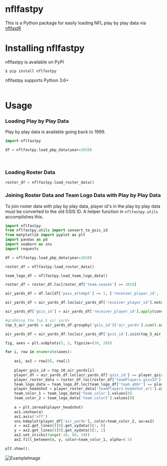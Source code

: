 # nflfastpy

This is a Python package for easily loading NFL play by play data via [nflfastR](https://github.com/mrcaseb/nflfastR)

# Installing nflfastpy

nflfastpy is available on PyPI 

```
$ pip install nflfastpy
```

nflfastpy supports Python 3.6+
<br><br>


# Usage 
### Loading Play by Play Data

Play by play data is available going back to 1999.

```Python
import nflfastpy

df = nflfastpy.load_pbp_data(year=2020)
```
<br>

### Loading Roster Data

```Python
roster_df = nflfastpy.load_roster_data()
```

### Joining Roster Data and Team Logo Data with Play by Play Data
To join roster data with play by play data, player id's in the play by play data must be converted to the old GSIS ID. A helper function in `nflfastpy.utils` accomplishes this.

```Python
import nflfastpy
from nflfastpy.utils import convert_to_gsis_id
from matplotlib import pyplot as plt
import pandas as pd
import seaborn as sns
import requests

df = nflfastpy.load_pbp_data(year=2020)

roster_df = nflfastpy.load_roster_data()

team_logo_df = nflfastpy.load_team_logo_data()

roster_df = roster_df.loc[roster_df['team.season'] == 2019]

air_yards_df = df.loc[df['pass_attempt'] == 1, ['receiver_player_id', 'posteam', 'air_yards']]

air_yards_df = air_yards_df.loc[air_yards_df['receiver_player_id'].notnull()]

air_yards_df['gsis_id'] = air_yards_df['receiver_player_id'].apply(convert_to_gsis_id)

#grabbing the top 5 air yards
top_5_air_yards = air_yards_df.groupby('gsis_id')['air_yards'].sum().sort_values(ascending=False)[:10].index.unique()

air_yards_df = air_yards_df.loc[air_yards_df['gsis_id'].isin(top_5_air_yards)]

fig, axes = plt.subplots(5, 2, figsize=(10, 20))

for i, row in enumerate(axes):
    
    ax1, ax2 = row[0], row[1]
    
    player_gsis_id = top_10_air_yards[i]
    player_df = air_yards_df.loc[air_yards_df['gsis_id'] == player_gsis_id]
    player_roster_data = roster_df.loc[roster_df['teamPlayers.gsisId'] == player_gsis_id]
    team_logo_data = team_logo_df.loc[team_logo_df['team_abbr'] == player_df['posteam'].values[0]]
    player_headshot = player_roster_data['teamPlayers.headshot_url'].values[0]
    team_color_1 = team_logo_data['team_color'].values[0]
    team_color_2 = team_logo_data['team_color2'].values[0]
    
    a = plt.imread(player_headshot)
    ax1.imshow(a)
    ax1.axis('off')
    sns.kdeplot(player_df['air_yards'], color=team_color_2, ax=ax2)
    x = ax2.get_lines()[0].get_xydata()[:, 0]
    y = ax2.get_lines()[0].get_xydata()[:, 1]
    ax2.set_xticks(range(-10, 60, 10))
    ax2.fill_between(x, y, color=team_color_1, alpha=0.5)

plt.show();
```
![ExampleImage](example.png)


